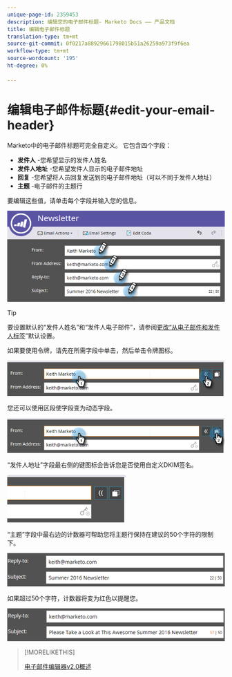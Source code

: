 ```yaml
---
unique-page-id: 2359453
description: 编辑您的电子邮件标题- Marketo Docs —— 产品文档
title: 编辑电子邮件标题
translation-type: tm+mt
source-git-commit: 0f0217a88929661798015b51a26259a973f9f6ea
workflow-type: tm+mt
source-wordcount: '195'
ht-degree: 0%

---
```



# 编辑电子邮件标题{#edit-your-email-header}

Marketo中的电子邮件标题可完全自定义。 它包含四个字段：

* **发件人** -您希望显示的发件人姓名
* **发件人地址** -您希望发件人显示的电子邮件地址
* **回复** -您希望将人员回复发送到的电子邮件地址（可以不同于发件人地址）
* **主题** -电子邮件的主题行

要编辑这些值，请单击每个字段并输入您的信息。

![](assets/one-3.png)

>[!TIP]
>
>要设置默认的“发件人姓名”和“发件人电子邮件”，请参阅[更改“从电子邮件和发件人标签](/help/marketo/product-docs/administration/email-setup/change-the-default-from-email-and-from-label.md)”默认设置。

如果要使用令牌，请先在所需字段中单击，然后单击令牌图标。

![](assets/two-3.png)

您还可以使用区段使字段变为动态字段。

![](assets/three-2.png)

“发件人地址”字段最右侧的键图标会告诉您是否使用自定义DKIM签名。

![](assets/four-2.png)

“主题”字段中最右边的计数器可帮助您将主题行保持在建议的50个字符的限制下。

![](assets/five-1.png)

如果超过50个字符，计数器将变为红色以提醒您。

![](assets/six-1.png)

>[!MORELIKETHIS]
>
>[电子邮件编辑器v2.0概述](/help/marketo/product-docs/email-marketing/general/email-editor-2/email-editor-v2-0-overview.md)
